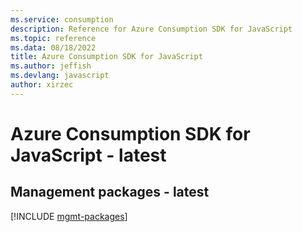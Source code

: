 ```yaml
---
ms.service: consumption
description: Reference for Azure Consumption SDK for JavaScript
ms.topic: reference
ms.data: 08/18/2022
title: Azure Consumption SDK for JavaScript
ms.author: jeffish
ms.devlang: javascript
author: xirzec
---
```

# Azure Consumption SDK for JavaScript - latest

## Management packages - latest
[!INCLUDE [mgmt-packages](consumption-mgmt-index.md)]